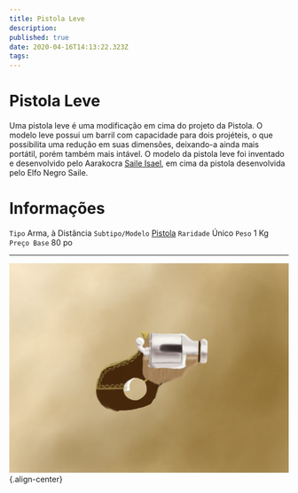 ```yaml
---
title: Pistola Leve
description: 
published: true
date: 2020-04-16T14:13:22.323Z
tags: 
---
```


<!-- SUBTITLE: Visão geral sobre Pistola Leve -->

# Pistola Leve
Uma pistola leve é uma modificação em cima do projeto da Pistola. O modelo leve possui um barril com capacidade para dois projéteis, o que possibilita uma redução em suas dimensões, deixando-a ainda mais portátil, porém também mais intável. O modelo da pistola leve foi inventado e desenvolvido pelo Aarakocra [Saile Isael](http://localhost/individuos/personagens-de-jogadores/saile#saile), em cima da pistola desenvolvida pelo Elfo Negro Saile. 

# Informações
`Tipo` Arma, à Distância
`Subtipo/Modelo` [Pistola](http://localhost/itens/pistola#pistola)
`Raridade` Único
`Peso` 1 Kg
`Preço Base` 80 po

---
![pistola_leve.png](/uploads/itens/pistola_leve.png){.align-center}
